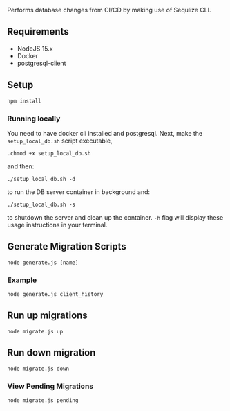 Performs database changes from CI/CD by making use of Sequlize CLI.


## Requirements
- NodeJS 15.x
- Docker
- postgresql-client

## Setup
```
npm install
```

### Running locally
You need to have docker cli installed and postgresql.
Next, make the `setup_local_db.sh` script executable,
```
.chmod +x setup_local_db.sh
```
and then:
```
./setup_local_db.sh -d
```
to run the DB server container in background and:
```
./setup_local_db.sh -s
```
to shutdown the server and clean up the container. `-h` flag will display these
usage instructions in your terminal.

## Generate Migration Scripts
```
node generate.js [name]
```

### Example
```
node generate.js client_history
```

## Run up migrations
```
node migrate.js up
```


## Run down migration
```
node migrate.js down
```


### View Pending Migrations
```
node migrate.js pending
```
